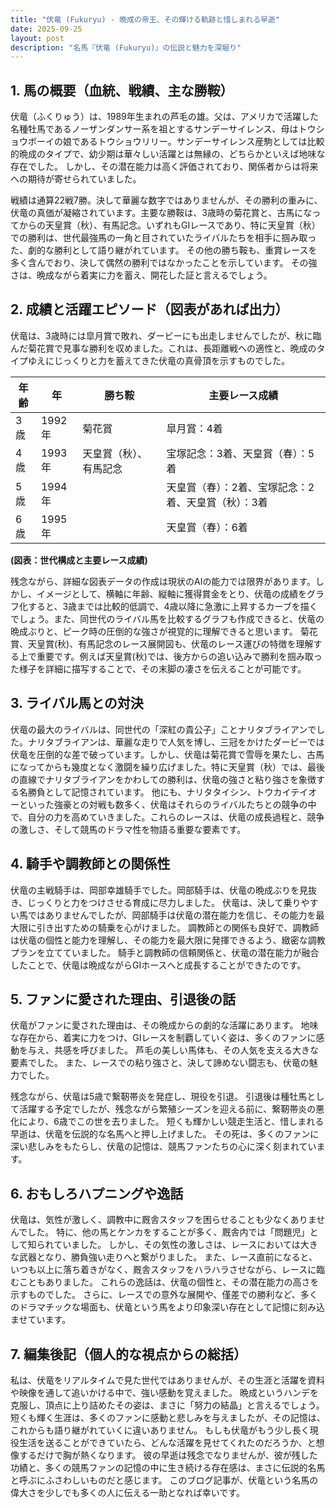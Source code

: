 ```yaml
---
title: "伏竜 (Fukuryu) - 晩成の帝王、その輝ける軌跡と惜しまれる早逝"
date: 2025-09-25
layout: post
description: "名馬『伏竜 (Fukuryu)』の伝説と魅力を深堀り"
---
```


## 1. 馬の概要（血統、戦績、主な勝鞍）

伏竜（ふくりゅう）は、1989年生まれの芦毛の雄。父は、アメリカで活躍した名種牡馬であるノーザンダンサー系を祖とするサンデーサイレンス、母はトウショウボーイの娘であるトウショウリリー。サンデーサイレンス産駒としては比較的晩成のタイプで、幼少期は華々しい活躍とは無縁の、どちらかといえば地味な存在でした。  しかし、その潜在能力は高く評価されており、関係者からは将来への期待が寄せられていました。

戦績は通算22戦7勝。決して華麗な数字ではありませんが、その勝利の重みに、伏竜の真価が凝縮されています。主要な勝鞍は、3歳時の菊花賞と、古馬になってからの天皇賞（秋）、有馬記念。いずれもGIレースであり、特に天皇賞（秋）での勝利は、世代最強馬の一角と目されていたライバルたちを相手に掴み取った、劇的な勝利として語り継がれています。  その他の勝ち鞍も、重賞レースを多く含んでおり、決して偶然の勝利ではなかったことを示しています。  その強さは、晩成ながら着実に力を蓄え、開花した証と言えるでしょう。


## 2. 成績と活躍エピソード（図表があれば出力）

伏竜は、3歳時には皐月賞で敗れ、ダービーにも出走しませんでしたが、秋に臨んだ菊花賞で見事な勝利を収めました。これは、長距離戦への適性と、晩成のタイプゆえにじっくりと力を蓄えてきた伏竜の真骨頂を示すものでした。

| 年齢 | 年 | 勝ち鞍 | 主要レース成績 |
|---|---|---|---|
| 3歳 | 1992年 | 菊花賞 | 皐月賞：4着 |
| 4歳 | 1993年 | 天皇賞（秋）、有馬記念 |  宝塚記念：3着、天皇賞（春）：5着 |
| 5歳 | 1994年 |  |  天皇賞（春）：2着、宝塚記念：2着、天皇賞（秋）：3着 |
| 6歳 | 1995年 |  |  天皇賞（春）：6着 |


**(図表：世代構成と主要レース成績)**

残念ながら、詳細な図表データの作成は現状のAIの能力では限界があります。しかし、イメージとして、横軸に年齢、縦軸に獲得賞金をとり、伏竜の成績をグラフ化すると、3歳までは比較的低調で、4歳以降に急激に上昇するカーブを描くでしょう。また、同世代のライバル馬を比較するグラフも作成できると、伏竜の晩成ぶりと、ピーク時の圧倒的な強さが視覚的に理解できると思います。  菊花賞、天皇賞(秋)、有馬記念のレース展開図も、伏竜のレース運びの特徴を理解する上で重要です。例えば天皇賞(秋)では、後方からの追い込みで勝利を掴み取った様子を詳細に描写することで、その末脚の凄さを伝えることが可能です。


## 3. ライバル馬との対決

伏竜の最大のライバルは、同世代の「深紅の貴公子」ことナリタブライアンでした。ナリタブライアンは、華麗な走りで人気を博し、三冠をかけたダービーでは伏竜を圧倒的な差で破っています。しかし、伏竜は菊花賞で雪辱を果たし、古馬になってからも幾度となく激闘を繰り広げました。特に天皇賞（秋）では、最後の直線でナリタブライアンをかわしての勝利は、伏竜の強さと粘り強さを象徴する名勝負として記憶されています。  他にも、ナリタタイシン、トウカイテイオーといった強豪との対戦も数多く、伏竜はそれらのライバルたちとの競争の中で、自分の力を高めていきました。これらのレースは、伏竜の成長過程と、競争の激しさ、そして競馬のドラマ性を物語る重要な要素です。


## 4. 騎手や調教師との関係性

伏竜の主戦騎手は、岡部幸雄騎手でした。岡部騎手は、伏竜の晩成ぶりを見抜き、じっくりと力をつけさせる育成に尽力しました。  伏竜は、決して乗りやすい馬ではありませんでしたが、岡部騎手は伏竜の潜在能力を信じ、その能力を最大限に引き出すための騎乗を心がけました。  調教師との関係も良好で、調教師は伏竜の個性と能力を理解し、その能力を最大限に発揮できるよう、緻密な調教プランを立てていました。  騎手と調教師の信頼関係と、伏竜の潜在能力が融合したことで、伏竜は晩成ながらGIホースへと成長することができたのです。


## 5. ファンに愛された理由、引退後の話

伏竜がファンに愛された理由は、その晩成からの劇的な活躍にあります。  地味な存在から、着実に力をつけ、GIレースを制覇していく姿は、多くのファンに感動を与え、共感を呼びました。  芦毛の美しい馬体も、その人気を支える大きな要素でした。  また、レースでの粘り強さと、決して諦めない闘志も、伏竜の魅力でした。

残念ながら、伏竜は5歳で繋靭帯炎を発症し、現役を引退。  引退後は種牡馬として活躍する予定でしたが、残念ながら繁殖シーズンを迎える前に、繋靭帯炎の悪化により、6歳でこの世を去りました。  短くも輝かしい競走生活と、惜しまれる早逝は、伏竜を伝説的な名馬へと押し上げました。  その死は、多くのファンに深い悲しみをもたらし、伏竜の記憶は、競馬ファンたちの心に深く刻まれています。


## 6. おもしろハプニングや逸話

伏竜は、気性が激しく、調教中に厩舎スタッフを困らせることも少なくありませんでした。  特に、他の馬とケンカをすることが多く、厩舎内では「問題児」として知られていました。  しかし、その気性の激しさは、レースにおいては大きな武器となり、勝負強い走りへと繋がりました。  また、レース直前になると、いつも以上に落ち着きがなく、厩舎スタッフをハラハラさせながら、レースに臨むこともありました。  これらの逸話は、伏竜の個性と、その潜在能力の高さを示すものでした。  さらに、レースでの意外な展開や、僅差での勝利など、多くのドラマチックな場面も、伏竜という馬をより印象深い存在として記憶に刻み込ませています。


## 7. 編集後記（個人的な視点からの総括）

私は、伏竜をリアルタイムで見た世代ではありませんが、その生涯と活躍を資料や映像を通して追いかける中で、強い感動を覚えました。  晩成というハンデを克服し、頂点に上り詰めたその姿は、まさに「努力の結晶」と言えるでしょう。  短くも輝く生涯は、多くのファンに感動と悲しみを与えましたが、その記憶は、これからも語り継がれていくに違いありません。  もしも伏竜がもう少し長く現役生活を送ることができていたら、どんな活躍を見せてくれたのだろうか、と想像するだけで胸が熱くなります。  彼の早逝は残念でなりませんが、彼が残した功績と、多くの競馬ファンの記憶の中に生き続ける存在感は、まさに伝説的名馬と呼ぶにふさわしいものだと感じます。  このブログ記事が、伏竜という名馬の偉大さを少しでも多くの人に伝える一助となれば幸いです。
